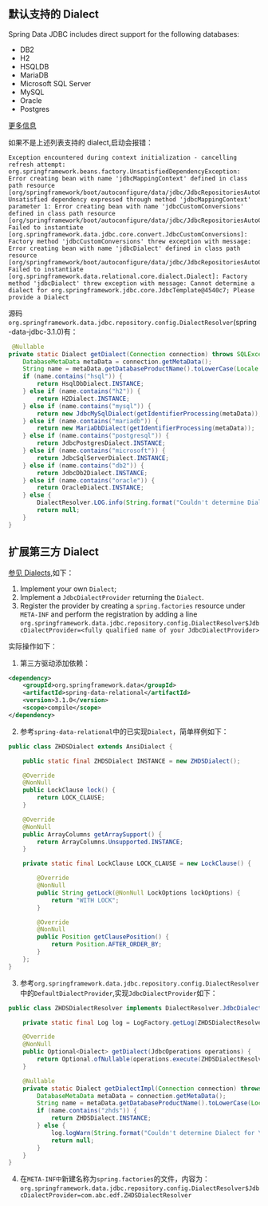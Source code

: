 ## 默认支持的 Dialect

Spring Data JDBC includes direct support for the following databases:

- DB2
- H2
- HSQLDB
- MariaDB
- Microsoft SQL Server
- MySQL
- Oracle
- Postgres

[更多信息](https://docs.spring.io/spring-data/jdbc/docs/current/reference/html/#requirements)

如果不是上述列表支持的 dialect,启动会报错：

```log
Exception encountered during context initialization - cancelling refresh attempt: org.springframework.beans.factory.UnsatisfiedDependencyException: Error creating bean with name 'jdbcMappingContext' defined in class path resource [org/springframework/boot/autoconfigure/data/jdbc/JdbcRepositoriesAutoConfiguration$SpringBootJdbcConfiguration.class]: Unsatisfied dependency expressed through method 'jdbcMappingContext' parameter 1: Error creating bean with name 'jdbcCustomConversions' defined in class path resource [org/springframework/boot/autoconfigure/data/jdbc/JdbcRepositoriesAutoConfiguration$SpringBootJdbcConfiguration.class]: Failed to instantiate [org.springframework.data.jdbc.core.convert.JdbcCustomConversions]: Factory method 'jdbcCustomConversions' threw exception with message: Error creating bean with name 'jdbcDialect' defined in class path resource [org/springframework/boot/autoconfigure/data/jdbc/JdbcRepositoriesAutoConfiguration$SpringBootJdbcConfiguration.class]: Failed to instantiate [org.springframework.data.relational.core.dialect.Dialect]: Factory method 'jdbcDialect' threw exception with message: Cannot determine a dialect for org.springframework.jdbc.core.JdbcTemplate@4540c7; Please provide a Dialect
```

源码`org.springframework.data.jdbc.repository.config.DialectResolver`(spring-data-jdbc-3.1.0)有：

```java
 @Nullable
private static Dialect getDialect(Connection connection) throws SQLException {
    DatabaseMetaData metaData = connection.getMetaData();
    String name = metaData.getDatabaseProductName().toLowerCase(Locale.ENGLISH);
    if (name.contains("hsql")) {
        return HsqlDbDialect.INSTANCE;
    } else if (name.contains("h2")) {
        return H2Dialect.INSTANCE;
    } else if (name.contains("mysql")) {
        return new JdbcMySqlDialect(getIdentifierProcessing(metaData));
    } else if (name.contains("mariadb")) {
        return new MariaDbDialect(getIdentifierProcessing(metaData));
    } else if (name.contains("postgresql")) {
        return JdbcPostgresDialect.INSTANCE;
    } else if (name.contains("microsoft")) {
        return JdbcSqlServerDialect.INSTANCE;
    } else if (name.contains("db2")) {
        return JdbcDb2Dialect.INSTANCE;
    } else if (name.contains("oracle")) {
        return OracleDialect.INSTANCE;
    } else {
        DialectResolver.LOG.info(String.format("Couldn't determine Dialect for \"%s\"", name));
        return null;
    }
}
```

## 扩展第三方 Dialect

[参见 Dialects](https://docs.spring.io/spring-data/jdbc/docs/current/reference/html/#jdbc.dialects),如下：

1. Implement your own `Dialect`;
2. Implement a `JdbcDialectProvider` returning the `Dialect`.
3. Register the provider by creating a `spring.factories` resource under `META-INF` and perform the registration by adding a line
   `org.springframework.data.jdbc.repository.config.DialectResolver$JdbcDialectProvider=<fully qualified name of your JdbcDialectProvider>`

实际操作如下：

1. 第三方驱动添加依赖：

```xml
<dependency>
    <groupId>org.springframework.data</groupId>
    <artifactId>spring-data-relational</artifactId>
    <version>3.1.0</version>
    <scope>compile</scope>
</dependency>
```

2. 参考`spring-data-relational`中的已实现`Dialect`，简单样例如下：

```java
public class ZHDSDialect extends AnsiDialect {

    public static final ZHDSDialect INSTANCE = new ZHDSDialect();

    @Override
    @NonNull
    public LockClause lock() {
        return LOCK_CLAUSE;
    }

    @Override
    @NonNull
    public ArrayColumns getArraySupport() {
        return ArrayColumns.Unsupported.INSTANCE;
    }

    private static final LockClause LOCK_CLAUSE = new LockClause() {

        @Override
        @NonNull
        public String getLock(@NonNull LockOptions lockOptions) {
            return "WITH LOCK";
        }

        @Override
        @NonNull
        public Position getClausePosition() {
            return Position.AFTER_ORDER_BY;
        }
    };
}
```

3. 参考`org.springframework.data.jdbc.repository.config.DialectResolver`中的`DefaultDialectProvider`,实现`JdbcDialectProvider`如下：

```java
public class ZHDSDialectResolver implements DialectResolver.JdbcDialectProvider {

    private static final Log log = LogFactory.getLog(ZHDSDialectResolver.class);

    @Override
    @NonNull
    public Optional<Dialect> getDialect(JdbcOperations operations) {
        return Optional.ofNullable(operations.execute(ZHDSDialectResolver::getDialectImpl));
    }

    @Nullable
    private static Dialect getDialectImpl(Connection connection) throws SQLException {
        DatabaseMetaData metaData = connection.getMetaData();
        String name = metaData.getDatabaseProductName().toLowerCase(Locale.ENGLISH);
        if (name.contains("zhds")) {
            return ZHDSDialect.INSTANCE;
        } else {
            log.logWarn(String.format("Couldn't determine Dialect for \"%s\"", name));
            return null;
        }
    }
}
```

4. 在`META-INF中`新建名称为`spring.factories`的文件，内容为：`org.springframework.data.jdbc.repository.config.DialectResolver$JdbcDialectProvider=com.abc.edf.ZHDSDialectResolver`
